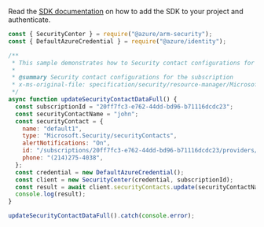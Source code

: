 Read the [SDK documentation](https://github.com/Azure/azure-sdk-for-js/blob/%40azure%2Farm-security_5.0.0/sdk/security/arm-security/README.md) on how to add the SDK to your project and authenticate.

```javascript
const { SecurityCenter } = require("@azure/arm-security");
const { DefaultAzureCredential } = require("@azure/identity");

/**
 * This sample demonstrates how to Security contact configurations for the subscription
 *
 * @summary Security contact configurations for the subscription
 * x-ms-original-file: specification/security/resource-manager/Microsoft.Security/preview/2017-08-01-preview/examples/SecurityContacts/UpdateSecurityContact_full_example.json
 */
async function updateSecurityContactDataFull() {
  const subscriptionId = "20ff7fc3-e762-44dd-bd96-b71116dcdc23";
  const securityContactName = "john";
  const securityContact = {
    name: "default1",
    type: "Microsoft.Security/securityContacts",
    alertNotifications: "On",
    id: "/subscriptions/20ff7fc3-e762-44dd-bd96-b71116dcdc23/providers/Microsoft.Security/securityContacts/default1",
    phone: "(214)275-4038",
  };
  const credential = new DefaultAzureCredential();
  const client = new SecurityCenter(credential, subscriptionId);
  const result = await client.securityContacts.update(securityContactName, securityContact);
  console.log(result);
}

updateSecurityContactDataFull().catch(console.error);
```
